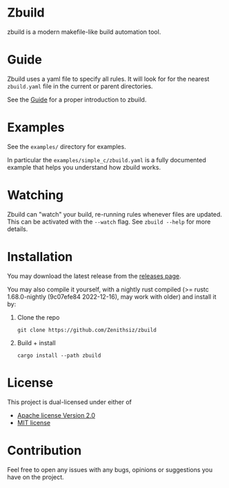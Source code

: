 # Zbuild

zbuild is a modern makefile-like build automation tool.

# Guide

Zbuild uses a yaml file to specify all rules. It will look for for the nearest `zbuild.yaml` file in the current or parent directories.

See the [Guide](./GUIDE.md) for a proper introduction to zbuild.

# Examples

See the `examples/` directory for examples.

In particular the `examples/simple_c/zbuild.yaml` is a fully documented example that helps you understand how zbuild works.

# Watching

Zbuild can "watch" your build, re-running rules whenever files are updated. This can be activated with the `--watch` flag.
See `zbuild --help` for more details.

# Installation

You may download the latest release from the [releases page](https://github.com/Zenithsiz/zbuild/releases).

You may also compile it yourself, with a nightly rust compiled (>= rustc 1.68.0-nightly (9c07efe84 2022-12-16), may work with older) and install it by:

1. Clone the repo

   `git clone https://github.com/Zenithsiz/zbuild`

2. Build + install

   `cargo install --path zbuild`

# License

This project is dual-licensed under either of

- [Apache license Version 2.0](LICENSE-APACHE)
- [MIT license](LICENSE-MIT)

# Contribution

Feel free to open any issues with any bugs, opinions or suggestions you have
on the project.
